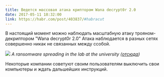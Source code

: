 ```yaml
---
title: Ведется массовая атака криптором Wana decrypt0r 2.0
date: 2017-05-11 18:32:00
link: https://habr.com/post/403837/#habracut
---
```


В настоящий момент можно наблюдать масштабную атаку трояном-декриптором "Wana decrypt0r 2.0"
Атака наблюдается в разных сетях совершенно никак не связанных между ссобой.

![](https://pbs.twimg.com/media/C_n2dzcW0AAsnG-.jpg:large)
*A ransomware spreading in the lab at the university ([отсюда](https://twitter.com/dodicin/status/862991818904002565/photo/1))*

Некоторые компании советуют своим пользователям выключить свои компьютеры и ждать дальшейших инструкций.

<!--more-->
